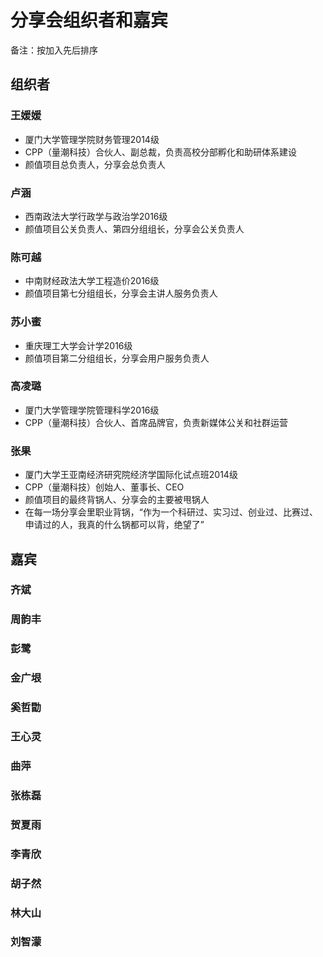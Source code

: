 # 分享会组织者和嘉宾

备注：按加入先后排序

## 组织者

### 王媛媛

- 厦门大学管理学院财务管理2014级
- CPP（量潮科技）合伙人、副总裁，负责高校分部孵化和助研体系建设
- 颜值项目总负责人，分享会总负责人

### 卢涵

- 西南政法大学行政学与政治学2016级
- 颜值项目公关负责人、第四分组组长，分享会公关负责人

### 陈可越

- 中南财经政法大学工程造价2016级
- 颜值项目第七分组组长，分享会主讲人服务负责人

### 苏小蜜

- 重庆理工大学会计学2016级
- 颜值项目第二分组组长，分享会用户服务负责人

### 高凌璐

- 厦门大学管理学院管理科学2016级
- CPP（量潮科技）合伙人、首席品牌官，负责新媒体公关和社群运营

### 张果
- 厦门大学王亚南经济研究院经济学国际化试点班2014级
- CPP（量潮科技）创始人、董事长、CEO
- 颜值项目的最终背锅人、分享会的主要被甩锅人
- 在每一场分享会里职业背锅，“作为一个科研过、实习过、创业过、比赛过、申请过的人，我真的什么锅都可以背，绝望了”


## 嘉宾
### 齐斌

### 周韵丰

### 彭鹭

### 金广垠

### 奚哲勖

### 王心灵

### 曲萍

### 张栋磊

### 贺夏雨

### 李青欣

### 胡子然

### 林大山

### 刘智濛



